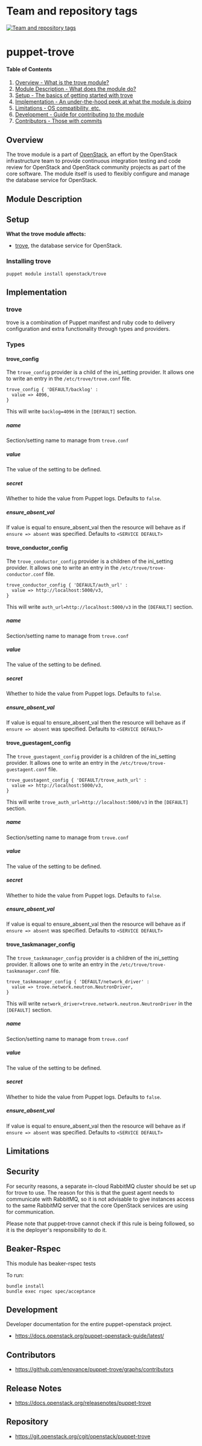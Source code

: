 Team and repository tags
========================

[![Team and repository tags](https://governance.openstack.org/tc/badges/puppet-trove.svg)](https://governance.openstack.org/tc/reference/tags/index.html)

<!-- Change things from this point on -->

puppet-trove
=============

#### Table of Contents

1. [Overview - What is the trove module?](#overview)
2. [Module Description - What does the module do?](#module-description)
3. [Setup - The basics of getting started with trove](#setup)
4. [Implementation - An under-the-hood peek at what the module is doing](#implementation)
5. [Limitations - OS compatibility, etc.](#limitations)
6. [Development - Guide for contributing to the module](#development)
7. [Contributors - Those with commits](#contributors)

Overview
--------

The trove module is a part of [OpenStack](https://github.com/openstack), an effort by the OpenStack infrastructure team to provide continuous integration testing and code review for OpenStack and OpenStack community projects as part of the core software. The module itself is used to flexibly configure and manage the database service for OpenStack.

Module Description
------------------

Setup
-----

**What the trove module affects:**

* [trove](https://docs.openstack.org/trove/latest/), the database service for OpenStack.

### Installing trove

    puppet module install openstack/trove

Implementation
--------------

### trove

trove is a combination of Puppet manifest and ruby code to delivery configuration and extra functionality through types and providers.

### Types

#### trove_config

The `trove_config` provider is a child of the ini_setting provider. It allows one to write an entry in the `/etc/trove/trove.conf` file.

```puppet
trove_config { 'DEFAULT/backlog' :
  value => 4096,
}
```

This will write `backlog=4096` in the `[DEFAULT]` section.

##### name

Section/setting name to manage from `trove.conf`

##### value

The value of the setting to be defined.

##### secret

Whether to hide the value from Puppet logs. Defaults to `false`.

##### ensure_absent_val

If value is equal to ensure_absent_val then the resource will behave as if `ensure => absent` was specified. Defaults to `<SERVICE DEFAULT>`

#### trove_conductor_config

The `trove_conductor_config` provider is a children of the ini_setting provider. It allows one to write an entry in the `/etc/trove/trove-conductor.conf` file.

```puppet
trove_conductor_config { 'DEFAULT/auth_url' :
  value => http://localhost:5000/v3,
}
```

This will write `auth_url=http://localhost:5000/v3` in the `[DEFAULT]` section.

##### name

Section/setting name to manage from `trove.conf`

##### value

The value of the setting to be defined.

##### secret

Whether to hide the value from Puppet logs. Defaults to `false`.

##### ensure_absent_val

If value is equal to ensure_absent_val then the resource will behave as if `ensure => absent` was specified. Defaults to `<SERVICE DEFAULT>`

#### trove_guestagent_config

The `trove_guestagent_config` provider is a children of the ini_setting provider. It allows one to write an entry in the `/etc/trove/trove-guestagent.conf` file.

```puppet
trove_guestagent_config { 'DEFAULT/trove_auth_url' :
  value => http://localhost:5000/v3,
}
```

This will write `trove_auth_url=http://localhost:5000/v3` in the `[DEFAULT]` section.

##### name

Section/setting name to manage from `trove.conf`

##### value

The value of the setting to be defined.

##### secret

Whether to hide the value from Puppet logs. Defaults to `false`.

##### ensure_absent_val

If value is equal to ensure_absent_val then the resource will behave as if `ensure => absent` was specified. Defaults to `<SERVICE DEFAULT>`

#### trove_taskmanager_config

The `trove_taskmanager_config` provider is a children of the ini_setting provider. It allows one to write an entry in the `/etc/trove/trove-taskmanager.conf` file.

```puppet
trove_taskmanager_config { 'DEFAULT/network_driver' :
  value => trove.network.neutron.NeutronDriver,
}
```

This will write `network_driver=trove.network.neutron.NeutronDriver` in the `[DEFAULT]` section.

##### name

Section/setting name to manage from `trove.conf`

##### value

The value of the setting to be defined.

##### secret

Whether to hide the value from Puppet logs. Defaults to `false`.

##### ensure_absent_val

If value is equal to ensure_absent_val then the resource will behave as if `ensure => absent` was specified. Defaults to `<SERVICE DEFAULT>`

Limitations
-----------

Security
--------

For security reasons, a separate in-cloud RabbitMQ cluster should be set up for trove to use. The reason for this is that the guest agent needs to communicate with RabbitMQ, so it is not advisable to give instances access to the same RabbitMQ server that the core OpenStack services are using for communication.

Please note that puppet-trove cannot check if this rule is being followed, so it is the deployer's responsibility to do it.

Beaker-Rspec
------------

This module has beaker-rspec tests

To run:

```shell
bundle install
bundle exec rspec spec/acceptance
```

Development
-----------

Developer documentation for the entire puppet-openstack project.

* https://docs.openstack.org/puppet-openstack-guide/latest/

Contributors
------------

* https://github.com/enovance/puppet-trove/graphs/contributors

Release Notes
-------------

* https://docs.openstack.org/releasenotes/puppet-trove

Repository
----------

* https://git.openstack.org/cgit/openstack/puppet-trove
